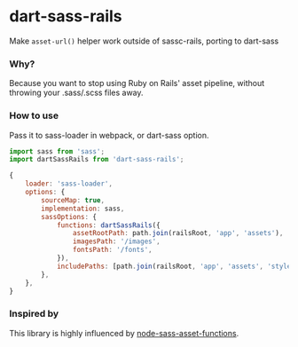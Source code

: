 # dart-sass-rails

Make `asset-url()` helper work outside of sassc-rails, porting to dart-sass

### Why?

Because you want to stop using Ruby on Rails' asset pipeline, without throwing your .sass/.scss files away.

### How to use

Pass it to sass-loader in webpack, or dart-sass option.

```js
import sass from 'sass';
import dartSassRails from 'dart-sass-rails';

{
    loader: 'sass-loader',
    options: {
        sourceMap: true,
        implementation: sass,
        sassOptions: {
            functions: dartSassRails({
                assetRootPath: path.join(railsRoot, 'app', 'assets'),
                imagesPath: '/images',
                fontsPath: '/fonts',
            }),
            includePaths: [path.join(railsRoot, 'app', 'assets', 'stylesheets')],
        },
    },
}
```

### Inspired by

This library is highly influenced by [node-sass-asset-functions](https://github.com/fetch/node-sass-asset-functions).
